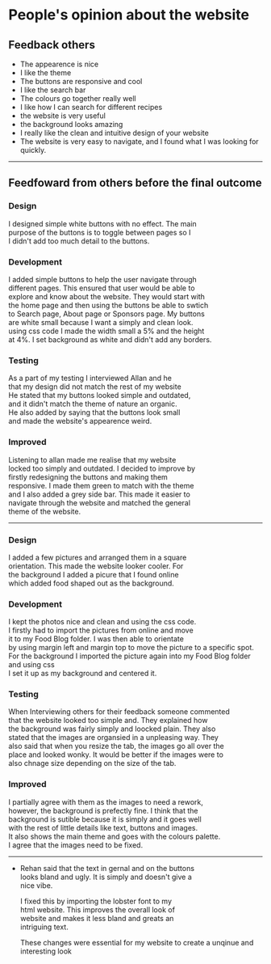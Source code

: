 # People's opinion about the website
## Feedback others
- The appearence is nice
- I like the theme
- The buttons are responsive and cool
- I like the search bar
- The colours go together really well
- I like how I can search for different recipes
- the website is very useful
- the background looks amazing
- I really like the clean and intuitive design of your website
- The website is very easy to navigate, and I found what I was looking for quickly.
_________________________________________________________________________________
## Feedfoward from others before the final outcome
### Design 
I designed simple white buttons with no effect. The main \
purpose of the buttons is to toggle between pages so I \
I didn't add too much detail to the buttons.

### Development
I added simple buttons to help the user navigate through \
different pages. This ensured that user would be able to \
explore and know about the website. They would start with \
the home page and then using the buttons be able to swtich \
to Search page, About page or Sponsors page. My buttons \
are white small because I want a simply and clean look. \
using css code I made the width small a 5% and the height \
at 4%. I set background as white and didn't add any borders.

### Testing
As a part of my testing I interviewed Allan and he \
that my design did not match the rest of my website \
He stated that my buttons looked simple and outdated, \
and it didn't match the theme of nature an organic. \
He also added by saying that the buttons look small \
and made the website's appearence weird.

### Improved
Listening to allan made me realise that my website \
locked too simply and outdated. I decided to improve by \
firstly redesigning the buttons and making them \
responsive. I made them green to match with the theme \
and I also added a grey side bar. This made it easier to \
navigate through the website and matched the general \
theme of the website.

---

### Design 
I added a few pictures and arranged them in a square \
orientation. This made the website looker cooler. For \
the background I added a picure that I found online \
which added food shaped out as the background.

### Development
I kept the photos nice and clean and using the css code. \
I firstly had to import the pictures from online and move \
it to my Food Blog folder. I was then able to orientate \
by using margin left and margin top to move the picture 
to a specific spot. For the background I imported the
picture again into my Food Blog folder and using css \
I set it up as my background and centered it.

### Testing
When Interviewing others for their feedback someone commented \
that the website looked too simple and. They explained how \
the background was fairly simply and loocked plain. They also \
stated that the images are organsied in a unpleasing way. They \
also said that when you resize the tab, the images go all over the \
place and looked wonky. It would be better if the images were to \
also chnage size depending on the size of the tab.

### Improved
I partially agree with them as the images to need a rework, \
however, the background is prefectly fine. I think that the \
background is sutible because it is simply and it goes well \
with the rest of little details like text, buttons and images. \
It also shows the main theme and goes with the colours palette. \
I agree that the images need to be fixed.

---------------------------------------------------------






- Rehan said that the text in gernal and on the buttons \
  looks bland and ugly. It is simply and doesn't give a \
  nice vibe.

  I fixed this by importing the lobster font to my \
  html website. This improves the overall look of \
  website and makes it less bland and greats an \
  intriguing text.

  These changes were essential for my website to create a
  unqinue and interesting look
  
